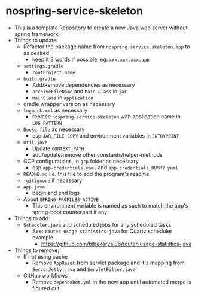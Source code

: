 # nospring-service-skeleton

* This is a template Repository to create a new Java web server without spring framework
* Things to update:
  * Refactor the package name from `nospring.service.skeleton.app` to as desired
    * keep it 3 words if possible, eg: `xxx.xxx.xxx.app`
  * `settings.gradle`
    * `rootProject.name`
  * `build.gradle`
    * Add/Remove dependencies as necessary
    * `archiveFileName` and `Main-Class` in `jar`
    * `mainClass` in `application`
  * gradle wrapper version as necessary
  * `logback.xml` as necessary
    * replace `nospring-service-skeleton` with application name in `LOG_PATTERN`
  * `Dockerfile` as necessary
    * esp `JAR_FILE`, `COPY` and environment variables in `ENTRYPOINT`
  * `Util.java`
    * Update `CONTEXT_PATH`
    * add/update/remove other constants/helper-methods
  * GCP configurations, in `gcp` folder as necessary
    * esp `app-credentials.yaml` and `app-credentials_DUMMY.yaml`
  * `README.md` i.e. this file to add the program's readme
  * `.gitignore` if necessary
  * `App.java`
    * begin and end logs
  * About `SPRING_PROFILES_ACTIVE` 
    * This environment variable is named as such to match the app's spring-boot counterpart if any
* Things to add:
  * `Scheduler.java` and scheduled jobs for any scheduled tasks
    * See: `router-usage-statistics-java` for Quartz scheduler example
      * https://github.com/bibekaryal86/router-usage-statistics-java
* Things to remove:
  * If not using cache
    * Remove `AppReset` from servlet package and it's mapping from `ServerJetty.java` and `ServletFilter.java`
  * GitHub workflows
    * Remove `dependabot.yml` in the new app until automated merge is figured out
